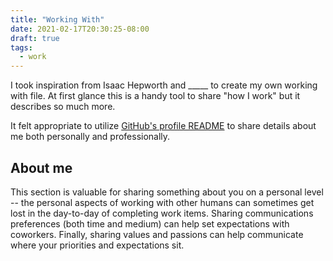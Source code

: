 ```yaml
---
title: "Working With"
date: 2021-02-17T20:30:25-08:00
draft: true
tags:
  - work
---
```


I took inspiration from Isaac Hepworth and _____ to create my own working with file. At first glance this is a handy tool to share "how I work" but it describes so much more.

It felt appropriate to utilize [GitHub's profile README](https://docs.github.com/en/github/setting-up-and-managing-your-github-profile/managing-your-profile-readme) to share details about me both personally and professionally.

<!--more-->

## About me

This section is valuable for sharing something about you on a personal level -- the personal aspects of working with other humans can sometimes get lost in the day-to-day of completing work items. Sharing communications preferences (both time and medium) can help set expectations with coworkers. Finally, sharing values and passions can help communicate where your priorities and expectations sit.
